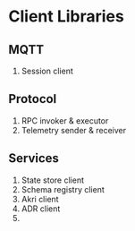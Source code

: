 # Client Libraries

## MQTT

1. Session client

## Protocol

1. RPC invoker & executor
1. Telemetry sender & receiver

## Services

1. State store client
1. Schema registry client
1. Akri client
1. ADR client
1. 
